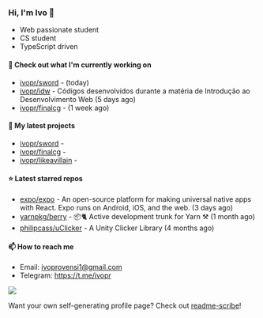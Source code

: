 ### Hi, I'm Ivo 👋

* Web passionate student
* CS student
* TypeScript driven

#### 👷 Check out what I'm currently working on

- [ivopr/sword](https://github.com/ivopr/sword) -  (today)
- [ivopr/idw](https://github.com/ivopr/idw) - Códigos desenvolvidos durante a matéria de Introdução ao Desenvolvimento Web (5 days ago)
- [ivopr/finalcg](https://github.com/ivopr/finalcg) -  (1 week ago)

#### 🌱 My latest projects

- [ivopr/sword](https://github.com/ivopr/sword) - 
- [ivopr/finalcg](https://github.com/ivopr/finalcg) - 
- [ivopr/likeavillain](https://github.com/ivopr/likeavillain) - 

#### ⭐️ Latest starred repos

- [expo/expo](https://github.com/expo/expo) - An open-source platform for making universal native apps with React. Expo runs on Android, iOS, and the web. (3 days ago)
- [yarnpkg/berry](https://github.com/yarnpkg/berry) - 📦🐈 Active development trunk for Yarn ⚒ (1 month ago)
- [philipcass/uClicker](https://github.com/philipcass/uClicker) - A Unity Clicker Library (4 months ago)

#### 📫 How to reach me

- Email: [ivoprovensi1@gmail.com](mailto://ivoprovensi1@gmail.com)
- Telegram: https://t.me/ivopr

![](https://github-readme-stats.vercel.app/api/top-langs/?username=ivopr&layout=compact&theme=react)

Want your own self-generating profile page? Check out [readme-scribe](https://github.com/muesli/readme-scribe)!
